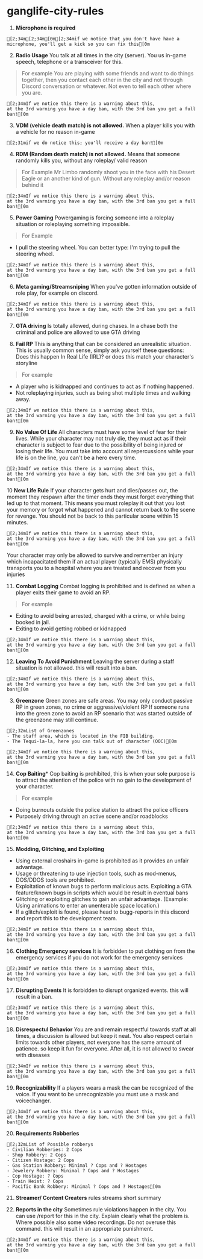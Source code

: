 # ganglife-city-rules

1. **Microphone is required**
```ansi
[2;34m[2;34m[0m[2;34mif we notice that you don't have have a microphone, you'll get a kick so you can fix this[0m
```

2. **Radio Usage**
You talk at all times in the city (server). 
You us in-game speech, telephone or a transceiver for this.

> For example
You are playing with some friends and want to do things together, 
then you contact each other in the city and not through Discord 
conversation or whatever.  Not even to tell each other where you are.
```ansi
[2;34mIf we notice this there is a warning about this, 
at the 3rd warning you have a day ban, with the 3rd ban you get a full ban![0m
```

3. **VDM (vehicle death match) is not allowed.**
When a player kills you with a vehicle for no reason in-game
```ansi
[2;31mif we do notice this; you'll receive a day ban![0m
```

4. **RDM (Random death match) is not allowed.**
Means that someone randomly kills you, without any roleplay/ valid reason
> For Example
Mr Limbo randomly shoot you in the face with his Desert Eagle or
an another kind of gun. Without any roleplay and/or reason behind it
```ansi
[2;34mIf we notice this there is a warning about this, 
at the 3rd warning you have a day ban, with the 3rd ban you get a full ban![0m
```

5. **Power Gaming**
Powergaming is forcing someone into a roleplay situation or roleplaying something impossible.

> For Example
- I pull the steering wheel. You can better type:  I'm trying to pull the steering wheel.
```ansi
[2;34mIf we notice this there is a warning about this, 
at the 3rd warning you have a day ban, with the 3rd ban you get a full ban![0m
```

6. **Meta gaming/Streamsniping**
When you've gotten information outside of role play, for example on discord.
```ansi
[2;34mIf we notice this there is a warning about this, 
at the 3rd warning you have a day ban, with the 3rd ban you get a full ban![0m
```

7. **GTA driving**
Is totally allowed, during chases. In a chase both the criminal and police are allowed to use GTA driving

8. **Fail RP**
This is anything that can be considered an unrealistic situation.
This is usually common sense, simply ask yourself these questions: 
Does this happen In Real Life (IRL)?  or does this match your character's storyline
> For example
- A player who is kidnapped and continues to act as if nothing happened.
- Not roleplaying injuries, such as being shot multiple times and walking away.
```ansi
[2;34mIf we notice this there is a warning about this, 
at the 3rd warning you have a day ban, with the 3rd ban you get a full ban![0m
```

9. **No Value Of Life**
All characters must have some level of fear for their lives. 
While your character may not truly die, they must act as if their character is subject 
to fear due to the possibility of being injured or losing their life. You must take into 
account all repercussions while your life is on the line, you can't be a hero every time.
```ansi
[2;34mIf we notice this there is a warning about this, 
at the 3rd warning you have a day ban, with the 3rd ban you get a full ban![0m
```

10 **New Life Rule**
If your character gets hurt and dies/passes out, the moment they respawn after the 
timer ends they must forget everything that led up to that moment. 
This means you must roleplay it out that you lost your memory or forgot what 
happened and cannot return back to the scene for revenge. 
You should not be back to this particular scene within 15 minutes.
```ansi
[2;34mIf we notice this there is a warning about this, 
at the 3rd warning you have a day ban, with the 3rd ban you get a full ban![0m
```
Your character may only be allowed to survive and remember an injury which 
incapacitated them if an actual player (typically EMS) physically transports 
you to a hospital where you are treated and recover from you injuries








11. **Combat Logging**
Combat logging is prohibited and is defined as when a player exits their game to avoid an RP.
> For example
- Exiting to avoid being arrested, charged with a crime, or while being booked in jail.
- Exiting to avoid getting robbed or kidnapped
```ansi
[2;34mIf we notice this there is a warning about this, 
at the 3rd warning you have a day ban, with the 3rd ban you get a full ban![0m
```
12. **Leaving To Avoid Punishment**
Leaving the server during a staff situation is not allowed. this will result into a ban.
```ansi
[2;34mIf we notice this there is a warning about this, 
at the 3rd warning you have a day ban, with the 3rd ban you get a full ban![0m
```
3. **Greenzone**
Green zones are safe areas. You may only conduct passive RP in green zones, no crime or aggressive/violent RP
If someone runs into the green zone to avoid an RP scenario that was started outside of the greenzone may still continue.
```ansi
[2;32mList of Greenzones
- The staff area, which is located in the FIB building.
- The Tequi-la-la, here you can talk out of character (OOC)[0m
```
```ansi
[2;34mIf we notice this there is a warning about this, 
at the 3rd warning you have a day ban, with the 3rd ban you get a full ban![0m
```

14. **Cop Baiting***
Cop baiting is prohibited, this is when your sole purpose is to attract the attention of the police with no gain to the development of your character.
> For example
- Doing burnouts outside the police station to attract the police officers
- Purposely driving through an active scene and/or roadblocks
```ansi
[2;34mIf we notice this there is a warning about this, 
at the 3rd warning you have a day ban, with the 3rd ban you get a full ban![0m
```
15. **Modding, Glitching, and Exploiting**

-  Using external croshairs in-game is prohibited as it provides an unfair advantage.
-  Usage or threatening to use injection tools, such as mod-menus, DOS/DDOS tools are prohibited.
- Exploitation of known bugs to perform malicious acts. Exploiting a GTA feature/known bugs in scripts which would be result in eventual bans
- Glitching or exploiting glitches to gain an unfair advantage. (Example: Using animations to enter an unenterable space location.)
- If a glitch/exploit is found, please head to bugg-reports in this discord and report this to the development team.
```ansi
[2;34mIf we notice this there is a warning about this, 
at the 3rd warning you have a day ban, with the 3rd ban you get a full ban![0m
```







16. **Clothing Emergency services**
It is forbidden to put clothing on from the emergency services if you do not work for the emergency services
```ansi
[2;34mIf we notice this there is a warning about this, 
at the 3rd warning you have a day ban, with the 3rd ban you get a full ban![0m
```
17. **Disrupting Events**
It is forbidden to disrupt organized events. this will result in a ban.
```ansi
[2;34mIf we notice this there is a warning about this, 
at the 3rd warning you have a day ban, with the 3rd ban you get a full ban![0m
```
18. **Disrespectul Behavior**
You are and remain respectful towards staff at all times, a discussion is allowed but keep it neat. 
You also respect certain limits towards other players, not everyone has the same amount of patience. so keep it fun for everyone.
After all, it is not allowed to swear with diseases
```ansi
[2;34mIf we notice this there is a warning about this, 
at the 3rd warning you have a day ban, with the 3rd ban you get a full ban![0m
```
19. **Recognizability**
If a players wears a mask the can be recognized of the voice. If you want to be unrecognizable you must use a mask and voicechanger.
```ansi
[2;34mIf we notice this there is a warning about this, 
at the 3rd warning you have a day ban, with the 3rd ban you get a full ban![0m
```
20. **Requirements Robberies**
```ansi
[2;32mList of Possible robberys
- Civilian Robberies: 2 Cops
- Shop Robbery: 2 Cops
- Citizen Hostage: 2 Cops
- Gas Station Robbery: Minimal ? Cops and ? Hostages
- Jewelery Robbery: Minimal ? Cops and ? Hostages
- Cop Hostage: ? Cops
- Train Heist: ? Cops
- Pacific Bank Robbery: Minimal ? Cops and ? Hostages[0m
```
21. **Streamer/ Content Creaters**
rules streams short summary

22. **Reports in the city**
Sometimes rule violations happen in the city. You can use /report for this in the city. Explain clearly what the problem is. Where possible also some video recordings.
Do not overuse this command. this will result in an appropriate punishment.
```ansi
[2;34mIf we notice this there is a warning about this, 
at the 3rd warning you have a day ban, with the 3rd ban you get a full ban![0m
```
